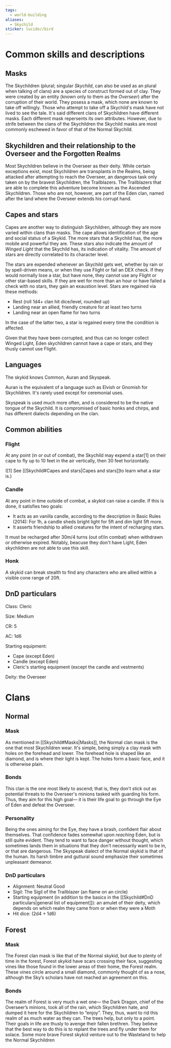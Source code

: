 ```yaml
---
tags:
  - world-building
aliases:
  - Skychild
sticker: lucide//bird
---
```

# Common skills and descriptions
## Masks

The Skychildren (plural; singular *Skychild*, can also be used as an plural when talking of clans) are a species of construct formed out of clay. They were created by an entity (known only to them as the *Overseer*) after the corruption of their world. They posess a mask, which none are known to take off willingly. Those who attempt to take off a Skychild's mask have not lived to see the tale. It's said different clans of Skychildren have different masks. Each different mask repersents its own attributes. However, due to strife between the clans of the Skychildren the Skychild masks are most commonly eschewed in favor of that of the Normal Skychild.
## Skychildren and their relationship to the Overseer and the Forgotten Realms

Most Skychildren believe in the Overseer as their deity. While certain exceptions exist, most Skychildren are transplants in the Realms, being attacked after attempting to reach the Overseer, an dangerous task only taken on by the bravest Skychildren, the Trailblazers. The Trailblazers that are able to complete this adventure become known as the Ascended Skychildren. Those who are not, however, are part of the Eden clan, named after the land where the Overseer extends his corrupt hand.
## Capes and stars

Capes are another way to distinguish Skychildren, although they are more varied within clans than masks. The cape allows identification of the age and social status of a Skykid. The more stars that a Skychild has, the more mobile and powerful they are. These stars also indicate the amount of *Winged Light* that the Skychild has, its indication of vitality. The amount of stars are directly correlated to its character level.

The stars are expended whenever an Skychild gets wet, whether by rain or by spell-driven means, or when they use Flight or fail an DEX check. If they would normally lose a star, but have none, they cannot use any Flight or other star-based skills. If they are wet for more than an hour or have failed a check with no stars, they gain an exaustion level.  Stars are regained via these methods:

- Rest (roll 1d4+ clan hit dice/level, rounded up)
- Landing near an allied, friendly creature for at least two turns
- Landing near an open flame for two turns

In the case of the latter two, a star is regained every time the condition is affected.

Given that they have been corrupted, and thus can no longer collect Winged Light, Eden skychildren cannot have a cape or stars, and they thusly cannot use Flight. 
## Languages

The skykid knows Common, Auran and Skyspeak.

Auran is the equivalent of a language such as Elvish or Gnomish for Skychildren. It's rarely used except for ceremonial uses.

Skyspeak is used much more often, and is considered to be the native tongue of the Skychild. It is compromised of basic honks and chirps, and has different dialects depending on the clan.
## Common abilities
### Flight

At any point (in or out of combat), the Skychild may expend a star[1] on their cape to fly up to 10 feet in the air vertically, then 30 feet horizontally.

([1] See [[Skychild#Capes and stars|Capes and stars]]to learn what a star is.)
### Candle

At any point in time outside of combat, a skykid can raise a candle. If this is done, it satisfies two goals:

- It acts as an vanilla candle, according to the description in Basic Rules (2014):
	 For 1h, a candle sheds bright light for 5ft and dim light 5ft more.
- It asserts friendship to allied creatures for the intent of recharging stars.

It must be recharged after 30m/4 turns (out of/in combat) when withdrawn or otherwise expired. Notably, beacuse they don't have Light, Eden skychildren are not able to use this skill.
### Honk

A skykid can break stealth to find any characters who are allied within a visible cone range of 20ft. 
## DnD particulars

Class: Cleric

Size: Medium

CR: 5

AC: 1d6

Starting equipment:

-   Cape (except Eden)
-   Candle (except Eden)
-   Cleric's starting equipment (except the candle and vestments)

Deity: the Overseer
# Clans
## Normal
### Mask
As mentioned in [[Skychild#Masks|Masks]], the Normal clan mask is the one that most Skychildren  wear. It's simple, being simply a clay mask with holes on the forehead and lower. The forehead hole is shaped like an diamond, and is where their light is kept. The holes form a basic face, and it is otherwise plain.
### Bonds

This clan is the one most likely to ascend; that is, they don't stick out as potential threats to the Overseer's minions tasked with guarding his form.
Thus, they aim for this high goal— it is their life goal to go through the Eye of Eden and defeat the Overseer.
### Personality

Being the ones aiming for the Eye, they have a brash, confident flair about themselves. That confidence fades somewhat upon *reaching* Eden, but is still quite evident.
They tend to want to face danger without thought, which sometimes lands them in situations that they don't necessarily want to be in, or that are dangerous.
The Skyspeak dialect of the Normal skykid is that of the human. Its harsh timbre and guttural sound emphasize their sometimes unpleasant demeanor.
### DnD particulars

- Alignment: Neutral Good
- Sigil: The Sigil of the Trailblazer (an flame on an circle)
- Starting equipment (in addition to the basics in the [[Skychild#DnD particulars|general list of equipment]]): an amulet of their deity, which depends on which realm they came from or when they were a Moth
- Hit dice: (2d4 + 1d6)
## Forest
### Mask
The Forest clan mask is like that of the Normal skykid, but due to plenty of time in the forest, Forest skykid have scars crossing their face, suggesting vines like those found in the lower areas of their home, the Forest realm. These vines circle around a small diamond, commonly thought of as a nose, although the Sky’s scholars have not reached an agreement on this. 
### Bonds
The realm of Forest is very much a wet one— the Dark Dragon, chief of the Overseer’s minions, took all of the rain, which Skychildren hate, and dumped it here for the Skychildren to “enjoy”. They, thus, want to rid this realm of as much water as they can. The trees help, but only to a point. Their goals in life are thusly to avenge their fallen brethren. They believe that the best way to do this is to replant the trees and fly under them for solace. Some more brave Forest skykid venture out to the Wasteland to help the Normal Skychildren 

